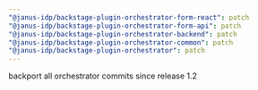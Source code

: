 ```yaml
---
"@janus-idp/backstage-plugin-orchestrator-form-react": patch
"@janus-idp/backstage-plugin-orchestrator-form-api": patch
"@janus-idp/backstage-plugin-orchestrator-backend": patch
"@janus-idp/backstage-plugin-orchestrator-common": patch
"@janus-idp/backstage-plugin-orchestrator": patch
---
```


backport all orchestrator commits since release 1.2
